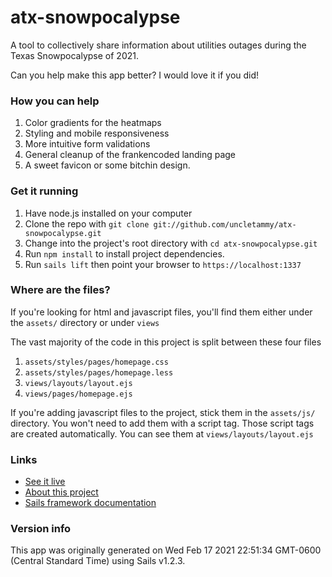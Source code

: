 # atx-snowpocalypse

A tool to collectively share information about utilities outages during the Texas Snowpocalypse of 2021.

Can you help make this app better?  I would love it if you did!

### How you can help

1. Color gradients for the heatmaps
2. Styling and mobile responsiveness
3. More intuitive form validations
4. General cleanup of the frankencoded landing page
5. A sweet favicon or some bitchin design.

### Get it running

1. Have node.js installed on your computer
2. Clone the repo with `git clone git://github.com/uncletammy/atx-snowpocalypse.git`
3. Change into the project's root directory with `cd atx-snowpocalypse.git`
4. Run `npm install` to install project dependencies.
5. Run `sails lift` then point your browser to `https://localhost:1337`

### Where are the files?

If you're looking for html and javascript files, you'll find them either under the `assets/` directory or under `views`

The vast majority of the code in this project is split between these four files

1. `assets/styles/pages/homepage.css`
2. `assets/styles/pages/homepage.less`
3. `views/layouts/layout.ejs`
4. `views/pages/homepage.ejs`

If you're adding javascript files to the project, stick them in the `assets/js/` directory.  You won't need to add them with a script tag.  Those script tags are created automatically.  You can see them at `views/layouts/layout.ejs`

### Links
+ [See it live](https://snowpocalypse.info/)
+ [About this project](https://old.reddit.com/r/Austin/comments/ln515q/atx_snowpocalypse_resource_map/)
+ [Sails framework documentation](https://sailsjs.com/get-started)

### Version info

This app was originally generated on Wed Feb 17 2021 22:51:34 GMT-0600 (Central Standard Time) using Sails v1.2.3.

<!-- Internally, Sails used [`sails-generate@1.17.2`](https://github.com/balderdashy/sails-generate/tree/v1.17.2/lib/core-generators/new). -->



<!--
Note:  Generators are usually run using the globally-installed `sails` CLI (command-line interface).  This CLI version is _environment-specific_ rather than app-specific, thus over time, as a project's dependencies are upgraded or the project is worked on by different developers on different computers using different versions of Node.js, the Sails dependency in its package.json file may differ from the globally-installed Sails CLI release it was originally generated with.  (Be sure to always check out the relevant [upgrading guides](https://sailsjs.com/upgrading) before upgrading the version of Sails used by your app.  If you're stuck, [get help here](https://sailsjs.com/support).)
-->

